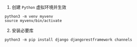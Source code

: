 1. 创建 `Python` 虚拟环境并生效

```shell
python3 -m venv myvenv
source myvenv/bin/activate
```

2. 安装必要库

```shell
python3 -m pip install django djangorestframework channels
```
